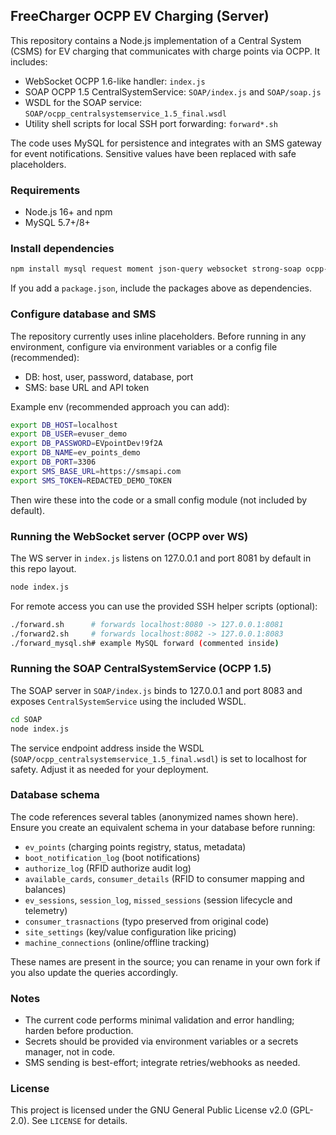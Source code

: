 ## FreeCharger OCPP EV Charging (Server)

This repository contains a Node.js implementation of a Central System (CSMS) for EV charging that communicates with charge points via OCPP. It includes:

- WebSocket OCPP 1.6-like handler: `index.js`
- SOAP OCPP 1.5 CentralSystemService: `SOAP/index.js` and `SOAP/soap.js`
- WSDL for the SOAP service: `SOAP/ocpp_centralsystemservice_1.5_final.wsdl`
- Utility shell scripts for local SSH port forwarding: `forward*.sh`

The code uses MySQL for persistence and integrates with an SMS gateway for event notifications. Sensitive values have been replaced with safe placeholders.

### Requirements
- Node.js 16+ and npm
- MySQL 5.7+/8+

### Install dependencies
```bash
npm install mysql request moment json-query websocket strong-soap ocpp-js
```

If you add a `package.json`, include the packages above as dependencies.

### Configure database and SMS
The repository currently uses inline placeholders. Before running in any environment, configure via environment variables or a config file (recommended):

- DB: host, user, password, database, port
- SMS: base URL and API token

Example env (recommended approach you can add):
```bash
export DB_HOST=localhost
export DB_USER=evuser_demo
export DB_PASSWORD=EVpointDev!9f2A
export DB_NAME=ev_points_demo
export DB_PORT=3306
export SMS_BASE_URL=https://smsapi.com
export SMS_TOKEN=REDACTED_DEMO_TOKEN
```

Then wire these into the code or a small config module (not included by default).

### Running the WebSocket server (OCPP over WS)
The WS server in `index.js` listens on 127.0.0.1 and port 8081 by default in this repo layout.
```bash
node index.js
```

For remote access you can use the provided SSH helper scripts (optional):
```bash
./forward.sh      # forwards localhost:8080 -> 127.0.0.1:8081
./forward2.sh     # forwards localhost:8082 -> 127.0.0.1:8083
./forward_mysql.sh# example MySQL forward (commented inside)
```

### Running the SOAP CentralSystemService (OCPP 1.5)
The SOAP server in `SOAP/index.js` binds to 127.0.0.1 and port 8083 and exposes `CentralSystemService` using the included WSDL.
```bash
cd SOAP
node index.js
```

The service endpoint address inside the WSDL (`SOAP/ocpp_centralsystemservice_1.5_final.wsdl`) is set to localhost for safety. Adjust it as needed for your deployment.

### Database schema
The code references several tables (anonymized names shown here). Ensure you create an equivalent schema in your database before running:

- `ev_points` (charging points registry, status, metadata)
- `boot_notification_log` (boot notifications)
- `authorize_log` (RFID authorize audit log)
- `available_cards`, `consumer_details` (RFID to consumer mapping and balances)
- `ev_sessions`, `session_log`, `missed_sessions` (session lifecycle and telemetry)
- `consumer_trasnactions` (typo preserved from original code)
- `site_settings` (key/value configuration like pricing)
- `machine_connections` (online/offline tracking)

These names are present in the source; you can rename in your own fork if you also update the queries accordingly.

### Notes
- The current code performs minimal validation and error handling; harden before production.
- Secrets should be provided via environment variables or a secrets manager, not in code.
- SMS sending is best-effort; integrate retries/webhooks as needed.

### License
This project is licensed under the GNU General Public License v2.0 (GPL-2.0). See `LICENSE` for details.


